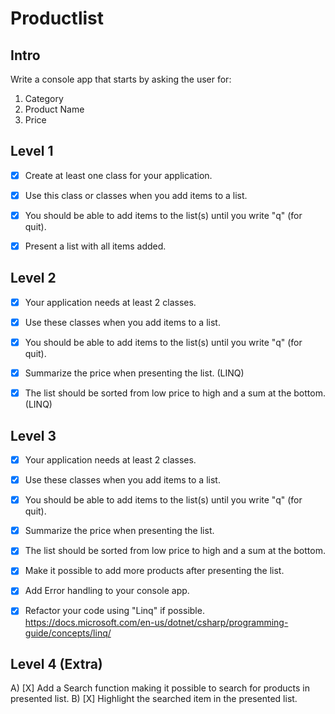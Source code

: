 # Productlist

## Intro
Write a console app that starts by asking the user for:
1. Category
2. Product Name
3. Price


## Level 1
- [X] Create at least one class for your application. 
- [X] Use this class or classes when you add items to a list. 
- [X] You should be able to add items to the list(s) until you write "q" (for quit).
- [X] Present a list with all items added.


## Level 2
- [X] Your application needs at least 2 classes.
- [X] Use these classes when you add items to a list. 
- [X] You should be able to add items to the list(s) until you write "q" (for quit).
- [X] Summarize the price when presenting the list. (LINQ)
- [X] The list should be sorted from low price to high and a sum at the bottom. (LINQ)


## Level 3
- [X] Your application needs at least 2 classes. 
- [X] Use these classes when you add items to a list. 
- [X] You should be able to add items to the list(s) until you write "q" (for quit).
- [X] Summarize the price when presenting the list. 
- [X] The list should be sorted from low price to high and a sum at the bottom.
- [X] Make it possible to add more products after presenting the list.
- [X] Add Error handling to your console app.

- [X] Refactor your code using "Linq" if possible.
https://docs.microsoft.com/en-us/dotnet/csharp/programming-guide/concepts/linq/


## Level 4 (Extra)
A) [X] Add a Search function making it possible to search for products in presented list.
B) [X] Highlight the searched item in the presented list.
